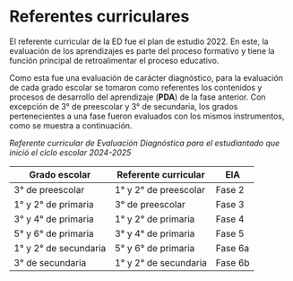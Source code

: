 # Referentes curriculares

El referente curricular de la ED fue el plan de estudio 2022. En este, la evaluación de los aprendizajes es parte del proceso formativo y tiene la función principal de retroalimentar el proceso educativo.

Como esta fue una evaluación de carácter diagnóstico, para la evaluación de cada grado escolar se tomaron como referentes los contenidos y procesos de desarrollo del aprendizaje (**PDA**) de la fase anterior. Con excepción de 3° de preescolar y 3° de secundaria, los grados pertenecientes a una fase fueron evaluados con los mismos instrumentos, como se muestra a continuación.

*Referente curricular de Evaluación Diagnóstica para el estudiantado que inició el ciclo escolar 2024-2025*

| Grado escolar | Referente curricular | EIA |
|---|---|---|
| 3° de preescolar | 1° y 2° de preescolar | Fase 2 | 
| 1° y 2° de primaria | 3° de preescolar | Fase 3 |
| 3° y 4° de primaria | 1° y 2° de primaria | Fase 4 |
| 5° y 6° de primaria | 3° y 4° de primaria | Fase 5 |
| 1° y 2° de secundaria | 5° y 6° de primaria | Fase 6a |
| 3° de secundaria | 1° y 2° de secundaria | Fase 6b |

